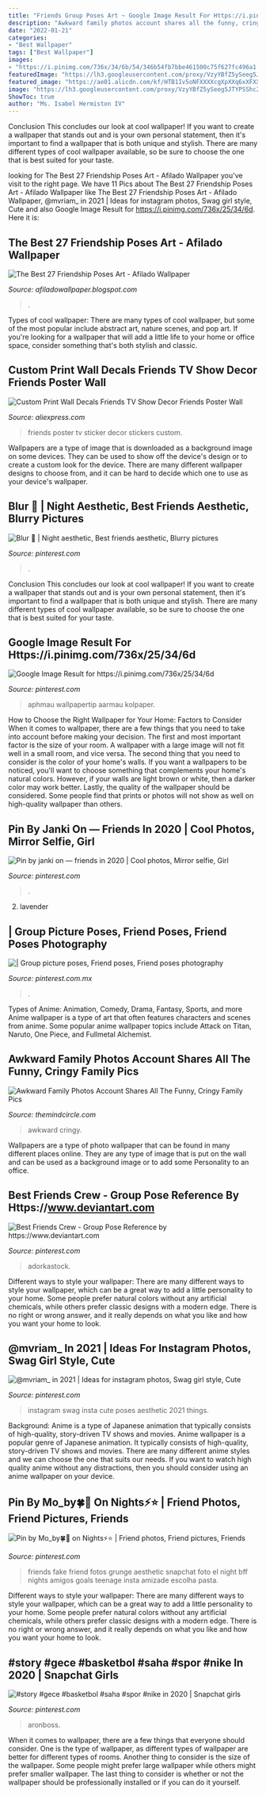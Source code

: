 ```yaml
---
title: "Friends Group Poses Art ~ Google Image Result For Https://i.pinimg.com/736x/25/34/6d"
description: "Awkward family photos account shares all the funny, cringy family pics"
date: "2022-01-21"
categories:
- "Best Wallpaper"
tags: ["Best Wallpaper"]
images:
- "https://i.pinimg.com/736x/34/6b/54/346b54fb7bbe461500c75f627fc496a1.jpg"
featuredImage: "https://lh3.googleusercontent.com/proxy/VzyYBfZ5ySeeg5JTYPSShc2D4n14CmgKRW9Oixw36tClx_dYDtXf5BAKoVWp9ycjOA3N1k14t-IfDScEwF8ZWd7hg0UYpvuQEZWxTUmUxIT2jAqz5AJNO4i0VN62zIpV2ySPyT1a7c0QBA=w1200-h630-p-k-no-nu"
featured_image: "https://ae01.alicdn.com/kf/HTB1Iv5oNFXXXXcgXpXXq6xXFXXXN/Custom-Print-Wall-Decals-Friends-TV-Show-Decor-Friends-Poster-Wall-Sticker-Friends-TV-Show-Wallpaper.jpg"
image: "https://lh3.googleusercontent.com/proxy/VzyYBfZ5ySeeg5JTYPSShc2D4n14CmgKRW9Oixw36tClx_dYDtXf5BAKoVWp9ycjOA3N1k14t-IfDScEwF8ZWd7hg0UYpvuQEZWxTUmUxIT2jAqz5AJNO4i0VN62zIpV2ySPyT1a7c0QBA=w1200-h630-p-k-no-nu"
ShowToc: true
author: "Ms. Isabel Hermiston IV"
---
```



Conclusion
This concludes our look at cool wallpaper! If you want to create a wallpaper that stands out and is your own personal statement, then it's important to find a wallpaper that is both unique and stylish. There are many different types of cool wallpaper available, so be sure to choose the one that is best suited for your taste.

	

		
looking for The Best 27 Friendship Poses Art - Afilado Wallpaper you've visit to the right page. We have 11 Pics about The Best 27 Friendship Poses Art - Afilado Wallpaper like The Best 27 Friendship Poses Art - Afilado Wallpaper, @mvriam_ in 2021 | Ideas for instagram photos, Swag girl style, Cute and also Google Image Result for https://i.pinimg.com/736x/25/34/6d. Here it is:
		
    
## The Best 27 Friendship Poses Art - Afilado Wallpaper

<img loading=lazy src="https://lh3.googleusercontent.com/proxy/VzyYBfZ5ySeeg5JTYPSShc2D4n14CmgKRW9Oixw36tClx_dYDtXf5BAKoVWp9ycjOA3N1k14t-IfDScEwF8ZWd7hg0UYpvuQEZWxTUmUxIT2jAqz5AJNO4i0VN62zIpV2ySPyT1a7c0QBA=w1200-h630-p-k-no-nu" onerror="this.onerror=null;this.src='https://tse3.mm.bing.net/th?id=OIP.m77RZ-idhiOT96Z05hqlnwHaD4&amp;pid=15.1';" alt="The Best 27 Friendship Poses Art - Afilado Wallpaper">

_Source: afiladowallpaper.blogspot.com_

>. 

	

Types of cool wallpaper:
There are many types of cool wallpaper, but some of the most popular include abstract art, nature scenes, and pop art. If you're looking for a wallpaper that will add a little life to your home or office space, consider something that's both stylish and classic.

    
## Custom Print Wall Decals Friends TV Show Decor Friends Poster Wall

<img loading=lazy src="https://ae01.alicdn.com/kf/HTB1Iv5oNFXXXXcgXpXXq6xXFXXXN/Custom-Print-Wall-Decals-Friends-TV-Show-Decor-Friends-Poster-Wall-Sticker-Friends-TV-Show-Wallpaper.jpg" onerror="this.onerror=null;this.src='https://tse4.mm.bing.net/th?id=OIP.Dw1IWft0i6fVfXUti115AAHaLE&amp;pid=15.1';" alt="Custom Print Wall Decals Friends TV Show Decor Friends Poster Wall">

_Source: aliexpress.com_

>friends poster tv sticker decor stickers custom. 

	

Wallpapers are a type of image that is downloaded as a background image on some devices. They can be used to show off the device's design or to create a custom look for the device. There are many different wallpaper designs to choose from, and it can be hard to decide which one to use as your device's wallpaper.

    
## Blur 🌟 | Night Aesthetic, Best Friends Aesthetic, Blurry Pictures

<img loading=lazy src="https://i.pinimg.com/736x/6b/54/09/6b5409a558c91d1ab9414171ce1e3281.jpg" onerror="this.onerror=null;this.src='https://tse1.mm.bing.net/th?id=OIP.HKnL4i5AoolzN46skWALEgHaJ3&amp;pid=15.1';" alt="Blur 🌟 | Night aesthetic, Best friends aesthetic, Blurry pictures">

_Source: pinterest.com_

>. 

	

Conclusion
This concludes our look at cool wallpaper! If you want to create a wallpaper that stands out and is your own personal statement, then it's important to find a wallpaper that is both unique and stylish. There are many different types of cool wallpaper available, so be sure to choose the one that is best suited for your taste.

    
## Google Image Result For Https://i.pinimg.com/736x/25/34/6d

<img loading=lazy src="https://i.pinimg.com/736x/e1/d6/96/e1d696d52e9e33ee9fce3f0b904bc9f8.jpg" onerror="this.onerror=null;this.src='https://tse1.mm.bing.net/th?id=OIP.KpBxnmoRkXLl0WxLf6cTowHaMC&amp;pid=15.1';" alt="Google Image Result for https://i.pinimg.com/736x/25/34/6d">

_Source: pinterest.com_

>aphmau wallpapertip aarmau kolpaper. 

	

How to Choose the Right Wallpaper for Your Home: Factors to Consider
When it comes to wallpaper, there are a few things that you need to take into account before making your decision. The first and most important factor is the size of your room. A wallpaper with a large image will not fit well in a small room, and vice versa. 
The second thing that you need to consider is the color of your home's walls. If you want a wallpapers to be noticed, you'll want to choose something that complements your home's natural colors. However, if your walls are light brown or white, then a darker color may work better. 
Lastly, the quality of the wallpaper should be considered. Some people find that prints or photos will not show as well on high-quality wallpaper than others.

    
## Pin By Janki On — Friends In 2020 | Cool Photos, Mirror Selfie, Girl

<img loading=lazy src="https://i.pinimg.com/736x/34/6b/54/346b54fb7bbe461500c75f627fc496a1.jpg" onerror="this.onerror=null;this.src='https://tse1.mm.bing.net/th?id=OIP.PcT4BkbQ2m_d8aKNJ6rXdAHaMy&amp;pid=15.1';" alt="Pin by janki on — friends in 2020 | Cool photos, Mirror selfie, Girl">

_Source: pinterest.com_

>. 

	

2. lavender 

    
## | Group Picture Poses, Friend Poses, Friend Poses Photography

<img loading=lazy src="https://i.pinimg.com/736x/d5/fe/21/d5fe21351f1ad5f1b5fc617387151fb1.jpg" onerror="this.onerror=null;this.src='https://tse2.mm.bing.net/th?id=OIP.yHGnVzC7b5FBexN0heQnhgHaHa&amp;pid=15.1';" alt="| Group picture poses, Friend poses, Friend poses photography">

_Source: pinterest.com.mx_

>. 

	

Types of Anime: Animation, Comedy, Drama, Fantasy, Sports, and more
Anime wallpaper is a type of art that often features characters and scenes from anime. Some popular anime wallpaper topics include Attack on Titan, Naruto, One Piece, and Fullmetal Alchemist.

    
## Awkward Family Photos Account Shares All The Funny, Cringy Family Pics

<img loading=lazy src="https://i0.wp.com/themindcircle.com/wp-content/uploads/2020/09/awkward-funny-family-photos-9.jpg" onerror="this.onerror=null;this.src='https://tse4.mm.bing.net/th?id=OIP.1-RWQkIkeCccfQzFrcdxVAHaKW&amp;pid=15.1';" alt="Awkward Family Photos Account Shares All The Funny, Cringy Family Pics">

_Source: themindcircle.com_

>awkward cringy. 

	



Wallpapers are a type of photo wallpaper that can be found in many different places online. They are any type of image that is put on the wall and can be used as a background image or to add some Personality to an office.

    
## Best Friends Crew - Group Pose Reference By Https://www.deviantart.com

<img loading=lazy src="https://i.pinimg.com/736x/82/8b/27/828b275111ef9f83f76cbea64659d8bd.jpg" onerror="this.onerror=null;this.src='https://tse4.mm.bing.net/th?id=OIP.q8P2mTbESb6a3SbD0WLERQHaEq&amp;pid=15.1';" alt="Best Friends Crew - Group Pose Reference by https://www.deviantart.com">

_Source: pinterest.com_

>adorkastock. 

	

Different ways to style your wallpaper:
There are many different ways to style your wallpaper, which can be a great way to add a little personality to your home. Some people prefer natural colors without any artificial chemicals, while others prefer classic designs with a modern edge. There is no right or wrong answer, and it really depends on what you like and how you want your home to look.

    
## @mvriam_ In 2021 | Ideas For Instagram Photos, Swag Girl Style, Cute

<img loading=lazy src="https://i.pinimg.com/736x/dc/0a/c3/dc0ac38e8bd277ebdbfcd8845fdb673f.jpg" onerror="this.onerror=null;this.src='https://tse1.mm.bing.net/th?id=OIP.-DYDAsifZS_m7HHs8-g1vwHaNK&amp;pid=15.1';" alt="@mvriam_ in 2021 | Ideas for instagram photos, Swag girl style, Cute">

_Source: pinterest.com_

>instagram swag insta cute poses aesthetic 2021 things. 

	

Background: Anime is a type of Japanese animation that typically consists of high-quality, story-driven TV shows and movies.
Anime wallpaper is a popular genre of Japanese animation. It typically consists of high-quality, story-driven TV shows and movies. There are many different anime styles and we can choose the one that suits our needs. If you want to watch high quality anime without any distractions, then you should consider using an anime wallpaper on your device.

    
## Pin By Mo_by🍀🌙 On Nights⚡⭐ | Friend Photos, Friend Pictures, Friends

<img loading=lazy src="https://i.pinimg.com/736x/2f/f1/fc/2ff1fcd5da288b792d5d7ff05c27be83.jpg" onerror="this.onerror=null;this.src='https://tse3.mm.bing.net/th?id=OIP.EAFakB_ysMSk1uCY4e9Z7QHaNL&amp;pid=15.1';" alt="Pin by Mo_by🍀🌙 on Nights⚡⭐ | Friend photos, Friend pictures, Friends">

_Source: pinterest.com_

>friends fake friend fotos grunge aesthetic snapchat foto el night bff nights amigos goals teenage insta amizade escolha pasta. 

	

Different ways to style your wallpaper:
There are many different ways to style your wallpaper, which can be a great way to add a little personality to your home. Some people prefer natural colors without any artificial chemicals, while others prefer classic designs with a modern edge. There is no right or wrong answer, and it really depends on what you like and how you want your home to look.

    
## #story #gece #basketbol #saha #spor #nike In 2020 | Snapchat Girls

<img loading=lazy src="https://i.pinimg.com/736x/31/f6/34/31f634c58ebe9574608a09301f2b3856.jpg" onerror="this.onerror=null;this.src='https://tse3.mm.bing.net/th?id=OIP.Js8L2t-JYYoitxufwEt6gwHaNK&amp;pid=15.1';" alt="#story #gece #basketbol #saha #spor #nike in 2020 | Snapchat girls">

_Source: pinterest.com_

>aronboss. 

	

When it comes to wallpaper, there are a few things that everyone should consider. One is the type of wallpaper, as different types of wallpaper are better for different types of rooms. Another thing to consider is the size of the wallpaper. Some people might prefer large wallpaper while others might prefer smaller wallpaper. The last thing to consider is whether or not the wallpaper should be professionally installed or if you can do it yourself.

